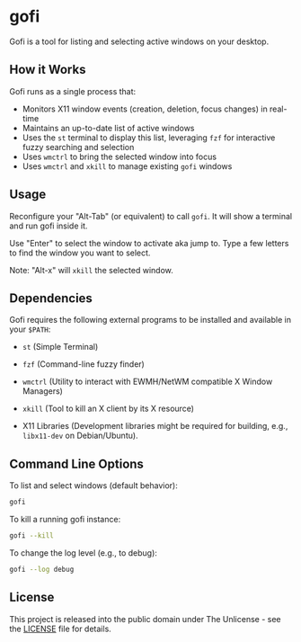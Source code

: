 # gofi

Gofi is a tool for listing and selecting active windows on your desktop. 

## How it Works

Gofi runs as a single process that:

*   Monitors X11 window events (creation, deletion, focus changes) in real-time
*   Maintains an up-to-date list of active windows
*   Uses the `st` terminal to display this list, leveraging `fzf` for interactive fuzzy searching and selection
*   Uses `wmctrl` to bring the selected window into focus
*   Uses `wmctrl` and `xkill` to manage existing `gofi` windows

## Usage

Reconfigure your "Alt-Tab" (or equivalent) to call `gofi`. It will show a terminal and run gofi inside it.

Use "Enter" to select the window to activate aka jump to. Type a few letters to find
the window you want to select.

Note: "Alt-x" will `xkill` the selected window.

## Dependencies

Gofi requires the following external programs to be installed and available in your
`$PATH`:

*   `st` (Simple Terminal)
*   `fzf` (Command-line fuzzy finder)
*   `wmctrl` (Utility to interact with EWMH/NetWM compatible X Window Managers)
*   `xkill` (Tool to kill an X client by its X resource)

*   X11 Libraries (Development libraries might be required for building, e.g.,
    `libx11-dev` on Debian/Ubuntu).

## Command Line Options

To list and select windows (default behavior):
```bash
gofi
```

To kill a running gofi instance:
```bash
gofi --kill
```

To change the log level (e.g., to debug):
```bash
gofi --log debug
```

## License

This project is released into the public domain under The Unlicense - see the
[LICENSE](LICENSE) file for details.